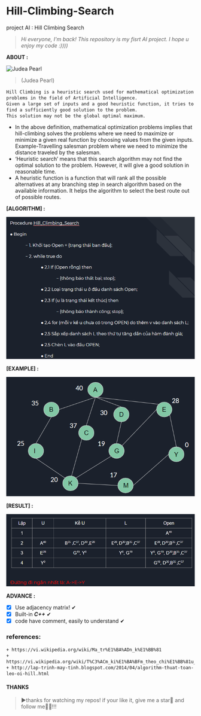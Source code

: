 # Hill-Climbing-Search
project AI : Hill Climbing Search

>*Hi everyone, I'm back! This repository is my fisrt AI project. I hope u enjoy my code :))))*

**ABOUT :**

![Judea Pearl](https://wp.dailybruin.com/images/2018/07/web.ns_.judeapearl.JA_-640x461.jpg)
> (Judea Pearl)
```
Hill Climbing is a heuristic search used for mathematical optimization problems in the field of Artificial Intelligence. 
Given a large set of inputs and a good heuristic function, it tries to find a sufficiently good solution to the problem. 
This solution may not be the global optimal maximum. 
```
* In the above definition, mathematical optimization problems implies that hill-climbing solves the problems where we need to maximize or minimize a given real function by choosing values from the given inputs. Example-Travelling salesman problem where we need to minimize the distance traveled by the salesman. 
* ‘Heuristic search’ means that this search algorithm may not find the optimal solution to the problem. However, it will give a good solution in reasonable time.
* A heuristic function is a function that will rank all the possible alternatives at any branching step in search algorithm based on the available information. It helps the algorithm to select the best route out of possible routes.

**[ALGORITHM] :**

![ALGORITHM](/img/algorithm.png)

**[EXAMPLE] :**

![EXAMPLE](/img/Example.png)

**[RESULT] :**

![RESULT](/img/result.png)

**ADVANCE :**
- [X] Use adjacency matrix! ✔
- [X] Built-in ***C++*** ✔
- [X] code have comment, easily to understand ✔

### references: 
```
+ https://vi.wikipedia.org/wiki/Ma_tr%E1%BA%ADn_k%E1%BB%81
+ https://vi.wikipedia.org/wiki/T%C3%ACm_ki%E1%BA%BFm_theo_chi%E1%BB%81u_s%C3%A2u
+ http://lap-trinh-may-tinh.blogspot.com/2014/04/algorithm-thuat-toan-leo-oi-hill.html
```
#### THANKS
>▶thanks for watching my repos! if your like it, give me a star🌟 and follow me🧡🧡!!!

